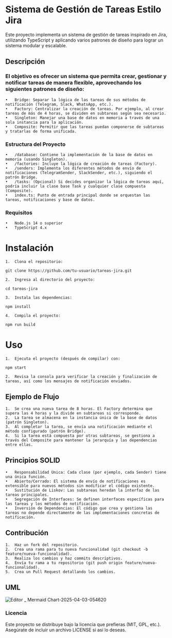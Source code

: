 
# Sistema de Gestión de Tareas Estilo Jira

Este proyecto implementa un sistema de gestión de tareas inspirado en Jira, utilizando TypeScript y aplicando varios patrones de diseño para lograr un sistema modular y escalable.

## Descripción

### El objetivo es ofrecer un sistema que permita crear, gestionar y notificar tareas de manera flexible, aprovechando los siguientes patrones de diseño:
	•	Bridge: Separar la lógica de las tareas de sus métodos de notificación (Telegram, Slack, WhatsApp, etc.).
	•	Factory: Centralizar la creación de tareas. Por ejemplo, al crear tareas de más de 4 horas, se dividen en subtareas según sea necesario.
	•	Singleton: Manejar una base de datos en memoria a través de una sola instancia para la aplicación.
	•	Composite: Permitir que las tareas puedan componerse de subtareas y tratarlas de forma unificada.

### Estructura del Proyecto
	•	/database: Contiene la implementación de la base de datos en memoria (usando Singleton).
	•	/factories: Incluye la lógica de creación de tareas (Factory).
	•	/senders: Implementa los diferentes métodos de envío de notificaciones (TelegramSender, SlackSender, etc.), siguiendo el patrón Bridge.
	•	/tasks: (Opcional) Si decides organizar la lógica de tareas aquí, podría incluir la clase base Task y cualquier clase compuesta (Composite).
	•	index.ts: Punto de entrada principal donde se orquestan las tareas, notificaciones y base de datos.

### Requisitos
	•	Node.js 14 o superior
	•	TypeScript 4.x

# Instalación
	1.	Clona el repositorio:

```git clone https://github.com/tu-usuario/tareas-jira.git```


	2.	Ingresa al directorio del proyecto:

```cd tareas-jira```


	3.	Instala las dependencias:

```npm install```


	4.	Compila el proyecto:

```npm run build```



# Uso
	1.	Ejecuta el proyecto (después de compilar) con:

```npm start```


	2.	Revisa la consola para verificar la creación y finalización de tareas, así como los mensajes de notificación enviados.

## Ejemplo de Flujo
	1.	Se crea una nueva tarea de 8 horas. El Factory determina que supera las 4 horas y la divide en subtareas si corresponde.
	2.	La tarea se almacena en la instancia única de la base de datos (patrón Singleton).
	3.	Al completar la tarea, se envía una notificación mediante el método configurado (patrón Bridge).
	4.	Si la tarea está compuesta por otras subtareas, se gestiona a través del Composite para mantener la jerarquía y las dependencias entre ellas.

## Principios SOLID
	•	Responsabilidad Única: Cada clase (por ejemplo, cada Sender) tiene una única función.
	•	Abierto/Cerrado: El sistema de envío de notificaciones es extensible para nuevos métodos sin modificar el código existente.
	•	Sustitución de Liskov: Las subtareas heredan la interfaz de las tareas principales.
	•	Segregación de Interfaces: Se definen interfaces específicas para las tareas y los métodos de notificación.
	•	Inversión de Dependencias: El código que crea y gestiona las tareas no depende directamente de las implementaciones concretas de notificación.

## Contribución
	1.	Haz un fork del repositorio.
	2.	Crea una rama para tu nueva funcionalidad (git checkout -b feature/nueva-funcionalidad).
	3.	Realiza los cambios y haz commits descriptivos.
	4.	Envía tu rama a tu repositorio (git push origin feature/nueva-funcionalidad).
	5.	Crea un Pull Request detallando los cambios.
## UML
![Editor _ Mermaid Chart-2025-04-03-054620](https://github.com/user-attachments/assets/bd2571a6-813d-4652-be73-41f7edd8fcfd)

### Licencia

Este proyecto se distribuye bajo la licencia que prefieras (MIT, GPL, etc.). Asegúrate de incluir un archivo LICENSE si así lo deseas.
